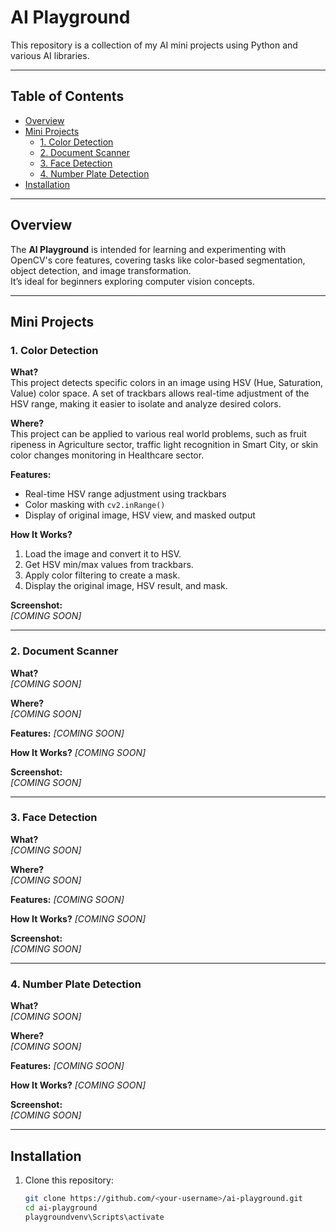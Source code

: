 # AI Playground

This repository is a collection of my AI mini projects using Python and various AI libraries.  

---

## Table of Contents
- [Overview](#overview)
- [Mini Projects](#mini-projects)
  - [1. Color Detection](#1-color-detection)
  - [2. Document Scanner](#2-document-scanner)
  - [3. Face Detection](#3-face-detection)
  - [4. Number Plate Detection](#4-number-plate-detection)
- [Installation](#installation)

---

## Overview
The **AI Playground** is intended for learning and experimenting with OpenCV's core features, covering tasks like color-based segmentation, object detection, and image transformation.  
It’s ideal for beginners exploring computer vision concepts.

---

## Mini Projects

### **1. Color Detection**
**What?**  
This project detects specific colors in an image using HSV (Hue, Saturation, Value) color space. A set of trackbars allows real-time adjustment of the HSV range, making it easier to isolate and analyze desired colors.  

**Where?**  
This project can be applied to various real world problems, such as fruit ripeness in Agriculture sector, traffic light recognition in Smart City, or skin color changes monitoring in Healthcare sector.  

**Features:**
- Real-time HSV range adjustment using trackbars
- Color masking with `cv2.inRange()`
- Display of original image, HSV view, and masked output

**How It Works?**
1. Load the image and convert it to HSV.
2. Get HSV min/max values from trackbars.
3. Apply color filtering to create a mask.
4. Display the original image, HSV result, and mask.

**Screenshot:**  
*[COMING SOON]*

---

### **2. Document Scanner**
**What?**  
*[COMING SOON]*

**Where?**  
*[COMING SOON]*

**Features:**
*[COMING SOON]*

**How It Works?**
*[COMING SOON]*


**Screenshot:**  
*[COMING SOON]*

---

### **3. Face Detection**
**What?**  
*[COMING SOON]*

**Where?**  
*[COMING SOON]*

**Features:**
*[COMING SOON]*

**How It Works?**
*[COMING SOON]*


**Screenshot:**  
*[COMING SOON]*

---

### **4. Number Plate Detection**
**What?**  
*[COMING SOON]*

**Where?**  
*[COMING SOON]*

**Features:**
*[COMING SOON]*

**How It Works?**
*[COMING SOON]*


**Screenshot:**  
*[COMING SOON]*

---

## Installation
1. Clone this repository:
   ```bash
   git clone https://github.com/<your-username>/ai-playground.git
   cd ai-playground
   playgroundvenv\Scripts\activate
